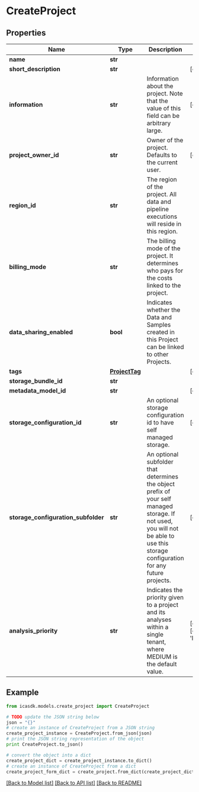 # CreateProject


## Properties
Name | Type | Description | Notes
------------ | ------------- | ------------- | -------------
**name** | **str** |  | 
**short_description** | **str** |  | [optional] 
**information** | **str** | Information about the project. Note that the value of this field can be arbitrary large. | [optional] 
**project_owner_id** | **str** | Owner of the project. Defaults to the current user. | [optional] 
**region_id** | **str** | The region of the project. All data and pipeline executions will reside in this region. | 
**billing_mode** | **str** | The billing mode of the project. It determines who pays for the costs linked to the project. | 
**data_sharing_enabled** | **bool** | Indicates whether the Data and Samples created in this Project can be linked to other Projects. | 
**tags** | [**ProjectTag**](ProjectTag.md) |  | [optional] 
**storage_bundle_id** | **str** |  | 
**metadata_model_id** | **str** |  | [optional] 
**storage_configuration_id** | **str** | An optional storage configuration id to have self managed storage. | [optional] 
**storage_configuration_subfolder** | **str** | An optional subfolder that determines the object prefix of your self managed storage.  If not used, you will not be able to use this storage configuration for any future projects. | [optional] 
**analysis_priority** | **str** | Indicates the priority given to a project and its analyses within a single tenant, where MEDIUM is the default value. | [optional] [default to 'MEDIUM']

## Example

```python
from icasdk.models.create_project import CreateProject

# TODO update the JSON string below
json = "{}"
# create an instance of CreateProject from a JSON string
create_project_instance = CreateProject.from_json(json)
# print the JSON string representation of the object
print CreateProject.to_json()

# convert the object into a dict
create_project_dict = create_project_instance.to_dict()
# create an instance of CreateProject from a dict
create_project_form_dict = create_project.from_dict(create_project_dict)
```
[[Back to Model list]](../README.md#documentation-for-models) [[Back to API list]](../README.md#documentation-for-api-endpoints) [[Back to README]](../README.md)


